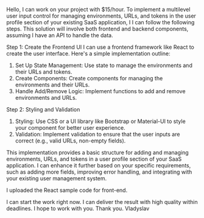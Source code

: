 Hello, I can work on your project with $15/hour. To implement a multilevel user input control for managing environments, URLs, and tokens in the user profile section of your existing SaaS application, I I can follow the following steps. This solution will involve both frontend and backend components, assuming I have an API to handle the data.

Step 1: Create the Frontend UI
I can use a frontend framework like React to create the user interface. Here's a simple implementation outline:
1. Set Up State Management: Use state to manage the environments and their URLs and tokens.
2. Create Components: Create components for managing the environments and their URLs.
3. Handle Add/Remove Logic: Implement functions to add and remove environments and URLs.

Step 2: Styling and Validation
1. Styling: Use CSS or a UI library like Bootstrap or Material-UI to style your component for better user experience.
2. Validation: Implement validation to ensure that the user inputs are correct (e.g., valid URLs, non-empty fields).

This implementation provides a basic structure for adding and managing environments, URLs, and tokens in a user profile section of your SaaS application. I can enhance it further based on your specific requirements, such as adding more fields, improving error handling, and integrating with your existing user management system.

I uploaded the React sample code for front-end.

I can start the work right now. I can deliver the result with high quality within deadlines. I hope to work with you.
Thank you.
Vladyslav